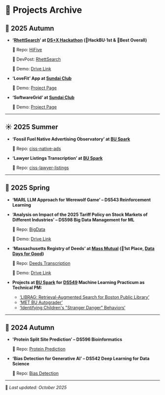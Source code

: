 # 🧭 Projects Archive

## 🍁 2025 Autumn

- **‘[RhettSearch](https://devpost.com/software/rhettsearch)’ at [DS+X Hackathon](https://ds-x.devpost.com/) (🥇HackBU·1st & 🥇Best Overall)**
   
  🧩 Repo: [HiFive](https://github.com/annaandmandy/HiFive)  

  🤖 DevPost: [RhettSearch](https://devpost.com/software/rhettsearch)

  🎥 Demo: [Drive Link](https://drive.google.com/file/d/1CiXiUhk4Ilv9mQSSvsZ8YzL1M38vO1i5/view?usp=sharing)
- **‘LoveFit’ App at [Sundai Club](https://www.sundai.club/)**  

  🎥 Demo: [Project Page](https://www.sundai.club/projects/9c42b1d9-ce56-4d1b-b04f-45d1a1e0eb8d)
- **‘SoftwareGrid’ at [Sundai Club](https://www.sundai.club/)**  

  🎥 Demo: [Project Page](https://www.sundai.club/projects/c11dc3ef-1318-4a2a-9875-6484a1647c8c)

---

## ☀️ 2025 Summer

- **‘Fossil Fuel Native Advertising Observatory’ at [BU Spark](https://www.bu.edu/spark/)**

  🧩 Repo: [ciss-native-ads](https://github.com/BU-Spark/ml-ciss-native-ads)
- **‘Lawyer Listings Transcription’ at [BU Spark](https://www.bu.edu/spark/)**

  🧩 Repo: [ciss-lawyer-listings]((https://github.com/BU-Spark/ds-ciss-lawyer-listings))

---

## 🌸 2025 Spring

- **‘MARL LLM Approach for Werewolf Game’ – DS543 Reinforcement Learning**

- **‘Analysis on Impact of the 2025 Tariff Policy on Stock Markets of Different Industries’ – DS598 Big Data Management for ML**

  🧩 Repo: [BigData]((https://github.com/Carrie1013/DS598-BigData-FinalProject))

  🎥 Demo: [Drive Link](https://drive.google.com/file/d/1UgI6GFZ2WH-5-j2l5D_T5aEbegJ04n03/view?usp=sharing)

- **‘Massachusetts Registry of Deeds’ at [Mass Mutual](https://www.massmutual.com/) (🥇1st Place, [Data Days for Good](https://www.bu.edu/articles/2025/data-days-for-good/))**  

  🧩 Repo: [Deeds Transcription]((https://github.com/BU-Spark/dd4g-deeds-transcription))

  🎥 Demo: [Drive Link](https://drive.google.com/file/d/1SPXQ6G9MswibnlBv3CA-xJzIsrTqqsCp/view?usp=sharing)

- **Projects at [BU Spark](https://www.bu.edu/spark/) for [DS549](https://bu-spark.github.io/ml-549-sp25/schedule.html) Machine Learning Practicum as Technical PM:**
  - [‘LIBRAG: Retrieval-Augmented Search for Boston Public Library’](https://github.com/BU-Spark/ml-bpl-rag/tree/dev)
  - [‘MET BU Autograder’](https://github.com/BU-Spark/ml-bu-autograder/tree/dev)
  - [‘Identifying Children's "Stranger Danger" Behaviors’](https://github.com/BU-Spark/ml-ciss-behavior/tree/dev)

---

## 🍂 2024 Autumn

- **'Protein Split Site Prediction’ – DS596 Bioinformatics**  

  🧩 Repo: [Protein Prediction]((https://github.com/Carrie1013/DS596-ProteinProject))
- **‘Bias Detection for Generative AI’ – DS542 Deep Learning for Data Science**

  🧩 Repo: [Bias Detection]((https://github.com/Carrie1013/DS542-Bias-Detection))

---

📘 *Last updated: October 2025*
